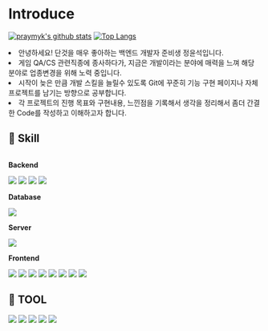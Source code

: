 Introduce
=============
[![praymyk's github stats](https://github-readme-stats.vercel.app/api?username=praymyk)](https://github.com/anuraghazra/github-readme-stats)
[![Top Langs](https://github-readme-stats.vercel.app/api/top-langs/?username=praymyk&layout=compact)](https://github.com/praymyk/github-readme-stats)
<p>
<li> 안녕하세요! 단것을 매우 좋아하는 백엔드 개발자 준비생 정윤석입니다. </li>
<li> 게임 QA/CS 관련직종에 종사하다가, 지금은 개발이라는 분야에 매력을 느껴 해당 분야로 업종변경을 위해 노력 중입니다. </li>
<li> 시작이 늦은 만큼 개발 스킬을 늘릴수 있도록 Git에 꾸준히 기능 구현 페이지나 자체 프로젝트를 남기는 방향으로 공부합니다. </li>
<li> 각 프로젝트의 진행 목표와 구현내용, 느낀점을 기록해서 생각을 정리해서 좀더 간결한 Code를 작성하고 이해하고자 합니다. </li>
</p>

## 🔨 Skill
<div style="display:flex; flex-direction:column; align-items:flex-start;">
    <!-- Backend -->
    <p><strong>Backend</strong></p>
    <div>
        <img src="https://img.shields.io/badge/Java-007396?style=for-the-badge&logo=Java&logoColor=white"> 
        <img src="https://img.shields.io/badge/spring-6DB33F?style=for-the-badge&logo=spring&logoColor=white"> 
        <img src="https://img.shields.io/badge/springboot-6DB33F?style=for-the-badge&logo=springboot&logoColor=white"> 
        <img src="https://img.shields.io/badge/MyBatis-000000?style=for-the-badge&logo=MyBatis&logoColor=white"> 
    </div>
    <!-- Database -->
    <p><strong>Database</strong></p>
    <div>
        <img src="https://img.shields.io/badge/oracle-F80000?style=for-the-badge&logo=oracle&logoColor=white"> 
    </div>
    <!-- Server -->
    <p><strong>Server</strong></p>
    <div>
        <img src="https://img.shields.io/badge/apachetomcat-F8DC75?style=for-the-badge&logo=apachetomcat&logoColor=black"> 
    </div>
    <!-- Frontend -->
    <p><strong>Frontend</strong></p>
    <div>
        <img src="https://img.shields.io/badge/Jsp-e76f00?style=for-the-badge&logo=Jsp&logoColor=white"> 
        <img src="https://img.shields.io/badge/Mustache-606060?style=for-the-badge&logo=Mustache&logoColor=white"> 
        <img src="https://img.shields.io/badge/html5-E34F26?style=for-the-badge&logo=html5&logoColor=white"> 
        <img src="https://img.shields.io/badge/css-1572B6?style=for-the-badge&logo=css3&logoColor=white"> 
        <img src="https://img.shields.io/badge/javascript-F7DF1E?style=for-the-badge&logo=javascript&logoColor=black"> 
        <img src="https://img.shields.io/badge/jquery-0769AD?style=for-the-badge&logo=jquery&logoColor=white"> 
        <img src="https://img.shields.io/badge/Ajax-2c83b9?style=for-the-badge&logo=Ajax&logoColor=white"> 
        <img src="https://img.shields.io/badge/bootstrap-7952B3?style=for-the-badge&logo=bootstrap&logoColor=white"> 
    </div>
</div>

## 🔨 TOOL
<div style="display:flex; flex-direction:column; align-items:flex-start;">
    <div>
        <img src="https://img.shields.io/badge/visualstudiocode-007ACC?style=for-the-badge&logo=visualstudiocode&logoColor=white"> 
        <img src="https://img.shields.io/badge/intellijidea-000000?style=for-the-badge&logo=intellijidea&logoColor=white"> 
        <img src="https://img.shields.io/badge/eclipseide-2C2255?style=for-the-badge&logo=eclipseide&logoColor=white"> 
        <img src="https://img.shields.io/badge/github-181717?style=for-the-badge&logo=github&logoColor=white">
        <img src="https://img.shields.io/badge/slack-4A154B?style=for-the-badge&logo=slack&logoColor=white">
    </div>
</div>
